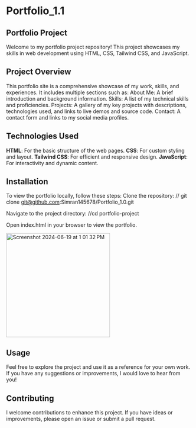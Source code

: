 # Portfolio_1.1

## Portfolio Project
Welcome to my portfolio project repository! This project showcases my skills in web development using HTML, CSS, Tailwind CSS, and JavaScript.

## Project Overview
This portfolio site is a comprehensive showcase of my work, skills, and experiences. It includes multiple sections such as:
    About Me: A brief introduction and background information.
    Skills: A list of my technical skills and proficiencies.
    Projects: A gallery of my key projects with descriptions, technologies used, and links to live demos and source                  code.
    Contact: A contact form and links to my social media profiles.

## Technologies Used
**HTML**: For the basic structure of the web pages.
**CSS**: For custom styling and layout.
**Tailwind CSS**: For efficient and responsive design.
**JavaScript**: For interactivity and dynamic content.


## Installation
To view the portfolio locally, follow these steps:
Clone the repository:
// git clone git@github.com:Simran145678/Portfolio_1.0.git

Navigate to the project directory:
//cd portfolio-project

Open index.html in your browser to view the portfolio.

<img width="281" alt="Screenshot 2024-06-19 at 1 01 32 PM" src="https://github.com/Simran145678/Portfolio_1.0/assets/67065873/cc875bda-c560-4a51-b608-e8e6976e977a">


## Usage
Feel free to explore the project and use it as a reference for your own work. If you have any suggestions or improvements, I would love to hear from you!

## Contributing
I welcome contributions to enhance this project. If you have ideas or improvements, please open an issue or submit a pull request.

